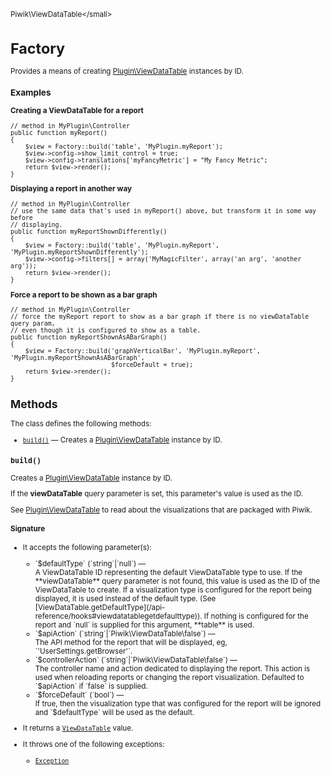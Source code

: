 <small>Piwik\ViewDataTable\</small>

Factory
=======

Provides a means of creating [Plugin\ViewDataTable](/api-reference/Piwik/Plugin/ViewDataTable) instances by ID.

### Examples

**Creating a ViewDataTable for a report**

    // method in MyPlugin\Controller
    public function myReport()
    {
        $view = Factory::build('table', 'MyPlugin.myReport');
        $view->config->show_limit_control = true;
        $view->config->translations['myFancyMetric'] = "My Fancy Metric";
        return $view->render();
    }

**Displaying a report in another way**

    // method in MyPlugin\Controller
    // use the same data that's used in myReport() above, but transform it in some way before
    // displaying.
    public function myReportShownDifferently()
    {
        $view = Factory::build('table', 'MyPlugin.myReport', 'MyPlugin.myReportShownDifferently');
        $view->config->filters[] = array('MyMagicFilter', array('an arg', 'another arg'));
        return $view->render();
    }

**Force a report to be shown as a bar graph**

    // method in MyPlugin\Controller
    // force the myReport report to show as a bar graph if there is no viewDataTable query param,
    // even though it is configured to show as a table.
    public function myReportShownAsABarGraph()
    {
        $view = Factory::build('graphVerticalBar', 'MyPlugin.myReport', 'MyPlugin.myReportShownAsABarGraph',
                               $forceDefault = true);
        return $view->render();
    }

Methods
-------

The class defines the following methods:

- [`build()`](#build) &mdash; Creates a [Plugin\ViewDataTable](/api-reference/Piwik/Plugin/ViewDataTable) instance by ID.

<a name="build" id="build"></a>
<a name="build" id="build"></a>
### `build()`

Creates a [Plugin\ViewDataTable](/api-reference/Piwik/Plugin/ViewDataTable) instance by ID.

If the **viewDataTable** query parameter is set,
this parameter's value is used as the ID.

See [Plugin\ViewDataTable](/api-reference/Piwik/Plugin/ViewDataTable) to read about the visualizations that are packaged with Piwik.

#### Signature

-  It accepts the following parameter(s):

   <ul>
   <li>
      <div markdown="1" class="parameter">
      `$defaultType` (`string`|`null`) &mdash;

      <div markdown="1" class="param-desc"> A ViewDataTable ID representing the default ViewDataTable type to use. If the **viewDataTable** query parameter is not found, this value is used as the ID of the ViewDataTable to create. If a visualization type is configured for the report being displayed, it is used instead of the default type. (See [ViewDataTable.getDefaultType](/api-reference/hooks#viewdatatablegetdefaulttype)). If nothing is configured for the report and `null` is supplied for this argument, **table** is used.</div>

      <div style="clear:both;"/>

      </div>
   </li>
   <li>
      <div markdown="1" class="parameter">
      `$apiAction` (`string`|`Piwik\ViewDataTable\false`) &mdash;

      <div markdown="1" class="param-desc"> The API method for the report that will be displayed, eg, `'UserSettings.getBrowser'`.</div>

      <div style="clear:both;"/>

      </div>
   </li>
   <li>
      <div markdown="1" class="parameter">
      `$controllerAction` (`string`|`Piwik\ViewDataTable\false`) &mdash;

      <div markdown="1" class="param-desc"> The controller name and action dedicated to displaying the report. This action is used when reloading reports or changing the report visualization. Defaulted to `$apiAction` if `false` is supplied.</div>

      <div style="clear:both;"/>

      </div>
   </li>
   <li>
      <div markdown="1" class="parameter">
      `$forceDefault` (`bool`) &mdash;

      <div markdown="1" class="param-desc"> If true, then the visualization type that was configured for the report will be ignored and `$defaultType` will be used as the default.</div>

      <div style="clear:both;"/>

      </div>
   </li>
   </ul>
- It returns a [`ViewDataTable`](../../Piwik/Plugin/ViewDataTable.md) value.
- It throws one of the following exceptions:
    - [`Exception`](http://php.net/class.Exception)

